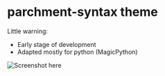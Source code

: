 # parchment-syntax theme

Little warning:
- Early stage of development
- Adapted mostly for python (MagicPython)

![Screenshot here](https://cloud.githubusercontent.com/assets/3260024/26567763/64657a82-4506-11e7-9f0f-13ebaa2488ee.png)
